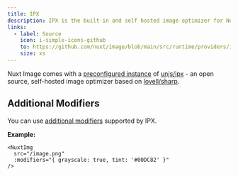 ```yaml
---
title: IPX
description: IPX is the built-in and self hosted image optimizer for Nuxt Image.
links:
  - label: Source
    icon: i-simple-icons-github
    to: https://github.com/nuxt/image/blob/main/src/runtime/providers/ipx.ts
    size: xs
---
```


Nuxt Image comes with a [preconfigured instance](/get-started/providers#default-provider) of [unjs/ipx](https://github.com/unjs/ipx) - an open source, self-hosted image optimizer based on [lovell/sharp](https://github.com/lovell/sharp).

## Additional Modifiers

You can use [additional modifiers](https://github.com/unjs/ipx/#modifiers) supported by IPX.

**Example:**

```vue
<NuxtImg
  src="/image.png"
  :modifiers="{ grayscale: true, tint: '#00DC82' }"
/>
```
